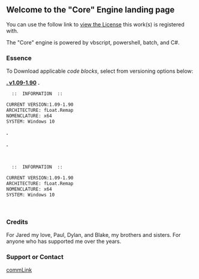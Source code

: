 ## Welcome to the "Core" Engine landing page

  You can use the follow link to [view the License](https://motion-i.github.io/Clamp-CC-x.1-License-Registry/) this work(s) is registered with.

The "Core" engine is powered by vbscript, powershell, batch, and C#.

### Essence

To Download applicable _code blocks_, select from versioning options below:

[**.  v1.09-1.90**](https://help.github.com/categories/github-pages-basics/)
**.**

```markdown
  ::  INFORMATION  ::

CURRENT VERSION:1.09-1.90
ARCHITECTURE: fLoat.Remap
NOMENCLATURE: x64
SYSTEM: Windows 10

```

**.**

**.**

⠀⠀⠀

```markdown
  ::  INFORMATION  ::

CURRENT VERSION:1.09-1.90
ARCHITECTURE: fLoat.Remap
NOMENCLATURE: x64
SYSTEM: Windows 10

```

⠀⠀⠀

### Credits

For Jared my love, Paul, Dylan, and Blake, my brothers and sisters.
For anyone who has supported me over the years.

### Support or Contact

[commLink](https://help.github.com/categories/github-pages-basics/)
